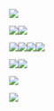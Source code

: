 ![](https://res.chinacath.cn/web/images/2022/12/01/1669859122247.jpg)

![](https://res.chinacath.cn/web/images/2022/12/01/1669859143401.jpg)![](https://res.chinacath.cn/web/images/2022/12/01/1669859159375.jpg)

![](https://res.chinacath.cn/web/images/2022/12/01/1669859185830.jpg)![](https://res.chinacath.cn/web/images/2022/12/01/1669859201724.jpg)![](https://res.chinacath.cn/web/images/2022/12/01/1669859219589.jpg)![](https://res.chinacath.cn/web/images/2024/11/13/1731468470336.jpg)

![](https://res.chinacath.cn/web/images/2024/11/13/1731468487989.jpg)![](https://res.chinacath.cn/web/images/2024/11/13/1731468573782.jpg)

![](https://res.chinacath.cn/web/images/2024/11/13/1731468605437.jpg)

![](https://res.chinacath.cn/web/images/2022/12/01/1669859412332.jpg)